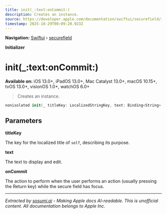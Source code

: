 ```yaml
---
title: init(_:text:onCommit:)
description: Creates an instance.
source: https://developer.apple.com/documentation/swiftui/securefield/init(_:text:oncommit:)
timestamp: 2025-10-29T00:09:20.923Z
---
```


**Navigation:** [Swiftui](/documentation/swiftui) › [securefield](/documentation/swiftui/securefield)

**Initializer**

# init(_:text:onCommit:)

**Available on:** iOS 13.0+, iPadOS 13.0+, Mac Catalyst 13.0+, macOS 10.15+, tvOS 13.0+, visionOS 1.0+, watchOS 6.0+

> Creates an instance.

```swift
nonisolated init(_ titleKey: LocalizedStringKey, text: Binding<String>, onCommit: @escaping () -> Void)
```

## Parameters

**titleKey**

The key for the localized title of `self`, describing its purpose.



**text**

The text to display and edit.



**onCommit**

The action to perform when the user performs an action (usually pressing the Return key) while the secure field has focus.

---

*Extracted by [sosumi.ai](https://sosumi.ai) - Making Apple docs AI-readable.*
*This is unofficial content. All documentation belongs to Apple Inc.*
